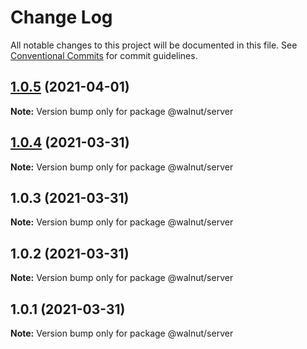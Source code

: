 # Change Log

All notable changes to this project will be documented in this file.
See [Conventional Commits](https://conventionalcommits.org) for commit guidelines.

## [1.0.5](https://github.com/rugggger/lerna-test/compare/v1.0.4...v1.0.5) (2021-04-01)

**Note:** Version bump only for package @walnut/server





## [1.0.4](https://github.com/rugggger/lerna-test/compare/v1.0.3...v1.0.4) (2021-03-31)

**Note:** Version bump only for package @walnut/server





## 1.0.3 (2021-03-31)

**Note:** Version bump only for package @walnut/server





## 1.0.2 (2021-03-31)

**Note:** Version bump only for package @walnut/server





## 1.0.1 (2021-03-31)

**Note:** Version bump only for package @walnut/server
